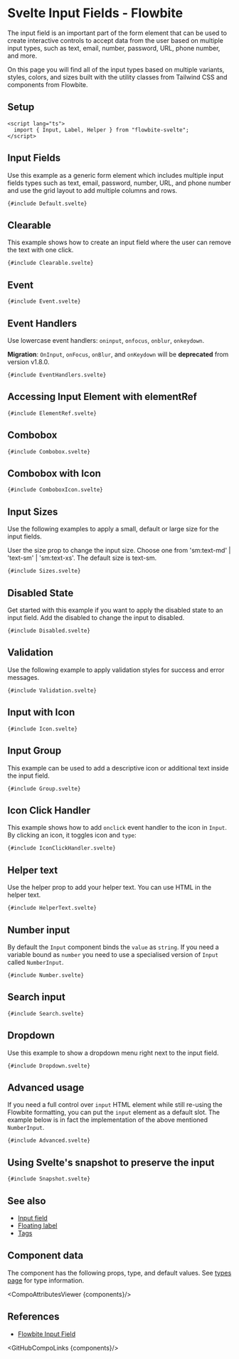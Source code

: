# Svelte Input Fields - Flowbite


The input field is an important part of the form element that can be used to create interactive controls to accept data from the user based on multiple input types, such as text, email, number, password, URL, phone number, and more.

On this page you will find all of the input types based on multiple variants, styles, colors, and sizes built with the utility classes from Tailwind CSS and components from Flowbite.

## Setup

```svelte
<script lang="ts">
  import { Input, Label, Helper } from "flowbite-svelte";
</script>
```

## Input Fields

Use this example as a generic form element which includes multiple input fields types such as text, email, password, number, URL, and phone number and use the grid layout to add multiple columns and rows.

```svelte
{#include Default.svelte}
```

## Clearable

This example shows how to create an input field where the user can remove the
text with one click.

```svelte
{#include Clearable.svelte}
```

## Event

```svelte
{#include Event.svelte}
```

## Event Handlers

Use lowercase event handlers: `oninput`, `onfocus`, `onblur`, `onkeydown`.

**Migration**: `OnInput`, `onFocus`, `onBlur`, and `onKeydown` will be **deprecated** from version v1.8.0.

```svelte
{#include EventHandlers.svelte}
```

## Accessing Input Element with elementRef

```svelte
{#include ElementRef.svelte}
```

## Combobox

```svelte
{#include Combobox.svelte}
```

## Combobox with Icon

```svelte
{#include ComboboxIcon.svelte}
```

## Input Sizes

Use the following examples to apply a small, default or large size for the input fields.

User the size prop to change the input size. Choose one from 'sm:text-md' | 'text-sm' | 'sm:text-xs'. The default size is text-sm.

```svelte
{#include Sizes.svelte}
```

## Disabled State

Get started with this example if you want to apply the disabled state to an input field. Add the disabled to change the input to disabled.

```svelte
{#include Disabled.svelte}
```

## Validation

Use the following example to apply validation styles for success and error messages.

```svelte
{#include Validation.svelte}
```

## Input with Icon

```svelte
{#include Icon.svelte}
```

## Input Group

This example can be used to add a descriptive icon or additional text inside the input field.

```svelte
{#include Group.svelte}
```

## Icon Click Handler

This example shows how to add `onclick` event handler to the icon in `Input`. By clicking an icon, it toggles icon and `type`:

```svelte
{#include IconClickHandler.svelte}
```

## Helper text

Use the helper prop to add your helper text. You can use HTML in the helper text.

```svelte
{#include HelperText.svelte}
```

## Number input

By default the `Input` component binds the `value` as `string`. If you need a variable bound as `number` you need to use a specialised version of `Input` called `NumberInput`.

```svelte
{#include Number.svelte}
```

## Search input

```svelte
{#include Search.svelte}
```

## Dropdown

Use this example to show a dropdown menu right next to the input field.

```svelte
{#include Dropdown.svelte}
```

## Advanced usage

If you need a full control over `input` HTML element while still re-using the Flowbite formatting, you can put the `input` element as a default slot. The example below is in fact the implementation of the above mentioned `NumberInput`.

```svelte
{#include Advanced.svelte}
```

## Using Svelte's snapshot to preserve the input

```svelte
{#include Snapshot.svelte}
```

## See also

- [Input field](https://flowbite-svelte.com/llm/forms/input-field.md)
- [Floating label](https://flowbite-svelte.com/llm/forms/floating-label.md)
- [Tags](https://flowbite-svelte.com/llm/extend/tags.md)

## Component data

The component has the following props, type, and default values. See [types page](/docs/pages/typescript) for type information.

<CompoAttributesViewer {components}/>

## References

- [Flowbite Input Field](https://flowbite.com/docs/forms/input-field/)

<GitHubCompoLinks {components}/>
